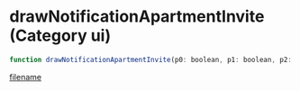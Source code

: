 # drawNotificationApartmentInvite (Category ui)

```js
function drawNotificationApartmentInvite(p0: boolean, p1: boolean, p2: intPtr, p3: number, isLeader: boolean, unk0: boolean, clanDesc: number, R: number, G: number, B: number): Array
```

[filename](drawNotificationApartmentInvite_m.md ':include')